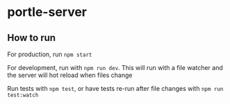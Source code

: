 # portle-server

## How to run
For production, run `npm start`

For development, run with `npm run dev`. This will run with a file watcher and the server will hot reload when files change

Run tests with `npm test`, or have tests re-run after file changes with `npm run test:watch`